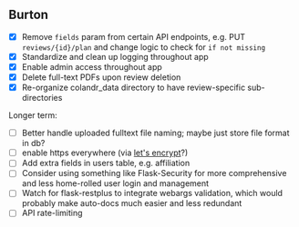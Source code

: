 ## Burton

- [x] Remove `fields` param from certain API endpoints, e.g. PUT `reviews/{id}/plan` and change logic to check for `if not missing`
- [x] Standardize and clean up logging throughout app
- [x] Enable admin access throughout app
- [x] Delete full-text PDFs upon review deletion
- [x] Re-organize colandr_data directory to have review-specific sub-directories

Longer term:

- [ ] Better handle uploaded fulltext file naming; maybe just store file format in db?
- [ ] enable https everywhere (via [let's encrypt](https://letsencrypt.org/)?)
- [ ] Add extra fields in users table, e.g. affiliation
- [ ] Consider using something like Flask-Security for more comprehensive and less home-rolled user login and management
- [ ] Watch for flask-restplus to integrate webargs validation, which would probably make auto-docs much easier and less redundant
- [ ] API rate-limiting
